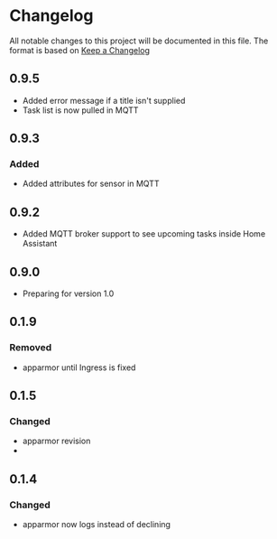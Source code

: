 # Changelog

All notable changes to this project will be documented in this file.
The format is based on [Keep a Changelog](https://keepachangelog.com/en/1.1.0/)

## 0.9.5
- Added error message if a title isn't supplied
- Task list is now pulled in MQTT

## 0.9.3
### Added
- Added attributes for sensor in MQTT

## 0.9.2
- Added MQTT broker support to see upcoming tasks inside Home Assistant

## 0.9.0
- Preparing for version 1.0

## 0.1.9
### Removed
- apparmor until Ingress is fixed

## 0.1.5
### Changed
- apparmor revision
- 
## 0.1.4
### Changed
- apparmor now logs instead of declining
